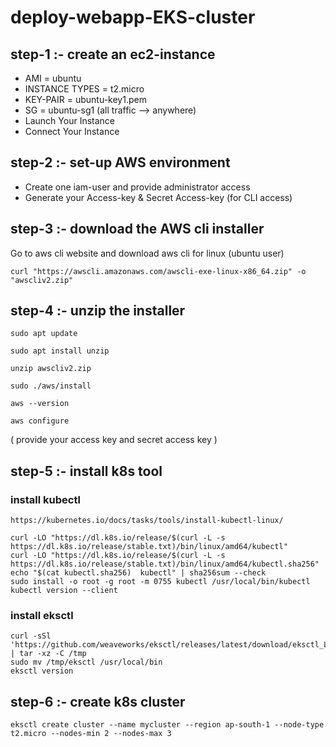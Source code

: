 # deploy-webapp-EKS-cluster


## step-1 :- create an ec2-instance

   - AMI = ubuntu
   - INSTANCE TYPES = t2.micro
   - KEY-PAIR = ubuntu-key1.pem
   - SG = ubuntu-sg1 (all traffic --> anywhere)
   - Launch Your Instance
   - Connect Your Instance


## step-2 :- set-up AWS environment

   - Create one iam-user and provide administrator access
   - Generate your Access-key & Secret Access-key (for CLI access)


## step-3 :- download the AWS cli installer

Go to aws cli website and download aws cli for linux (ubuntu user)


```
curl "https://awscli.amazonaws.com/awscli-exe-linux-x86_64.zip" -o "awscliv2.zip"
```


## step-4 :- unzip the installer


```
sudo apt update

sudo apt install unzip

unzip awscliv2.zip

sudo ./aws/install

aws --version
```

```
aws configure
```

( provide your access key and secret access key )


## step-5 :- install k8s tool


### install kubectl


`https://kubernetes.io/docs/tasks/tools/install-kubectl-linux/`

```
curl -LO "https://dl.k8s.io/release/$(curl -L -s https://dl.k8s.io/release/stable.txt)/bin/linux/amd64/kubectl"
curl -LO "https://dl.k8s.io/release/$(curl -L -s https://dl.k8s.io/release/stable.txt)/bin/linux/amd64/kubectl.sha256"
echo "$(cat kubectl.sha256)  kubectl" | sha256sum --check
sudo install -o root -g root -m 0755 kubectl /usr/local/bin/kubectl
kubectl version --client
```


### install eksctl


```
curl -sSl 'https://github.com/weaveworks/eksctl/releases/latest/download/eksctl_Linux_amd64.tar.gz" | tar -xz -C /tmp
sudo mv /tmp/eksctl /usr/local/bin
eksctl version
```


## step-6 :- create k8s cluster


```
eksctl create cluster --name mycluster --region ap-south-1 --node-type t2.micro --nodes-min 2 --nodes-max 3
```


